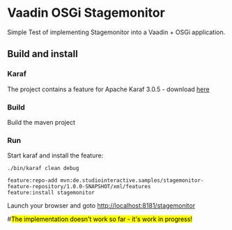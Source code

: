 # Vaadin OSGi Stagemonitor

Simple Test of implementing Stagemonitor into a Vaadin + OSGi application.

## Build and install

### Karaf
The project contains a feature for Apache Karaf 3.0.5 - download [here](http://www.apache.org/dyn/closer.lua/karaf/3.0.5/apache-karaf-3.0.5.tar.gz)

### Build
Build the maven project

### Run
Start karaf and install the feature:

	./bin/karaf clean debug
	
	feature:repo-add mvn:de.studiointeractive.samples/stagemonitor-feature-repository/1.0.0-SNAPSHOT/xml/features
	feature:install stagemonitor

Launch your browser and goto [http://localhost:8181/stagemonitor](http://localhost:8181/stagemonitor)

#<mark>The implementation doesn't work so far - it's work in progress!</mark> 